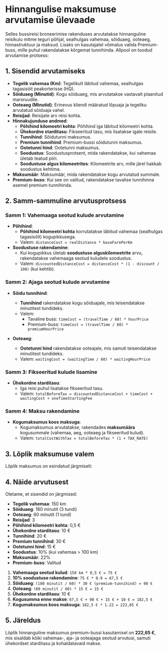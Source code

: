 # Hinnangulise maksumuse arvutamise ülevaade

Selles bussireisi broneerimise rakenduses arvutatakse hinnanguline reisikulu mitme teguri põhjal, sealhulgas vahemaa, sõiduaeg, ooteaeg, hinnastruktuur ja maksud. Lisaks on kasutajatel võimalus valida Premium-buss, mille puhul rakendatakse kõrgemat tunnihinda. Allpool on toodud arvutamise protsess:

## 1. Sisendid arvutamiseks
- **Tegelik vahemaa (Km)**: Tegelikult läbitud vahemaa, sealhulgas tagasisõit peakorterisse (HQ).
- **Sõiduaeg (Minutid)**: Kogu sõiduaeg, mis arvutatakse vastavalt plaanitud marsruudile.
- **Ooteaeg (Minutid)**: Erinevus kliendi määratud lõpuaja ja tegeliku arvutatud sõiduaja vahel.
- **Reisijad**: Reisijate arv reisi kohta.
- **Hinnakujunduse andmed**:
  - **Põhihind kilomeetri kohta**: Põhihind iga läbitud kilomeetri kohta.
  - **Ühekordne starditasu**: Fikseeritud tasu, mis lisatakse igale reisile.
  - **Tunnihind**: Sõidutunni maksumus.
  - **Premium tunnihind**: Premium-bussi sõidutunni maksumus.
  - **Ootetunni hind**: Ootetunni maksumus.
  - **Soodustus**: Soodustusprotsent, mida rakendatakse, kui vahemaa ületab teatud piiri.
  - **Soodustuse algus kilomeetrites**: Kilomeetrite arv, mille järel hakkab soodustus kehtima.
- **Maksumäär**: Maksumäär, mida rakendatakse kogu arvutatud summale.
- **Premium-buss**: Kui see on valitud, rakendatakse tavalise tunnihinna asemel premium-tunnihinda.

## 2. Samm-sammuline arvutusprotsess

### Samm 1: Vahemaaga seotud kulude arvutamine
- **Põhihind**: 
  - **Põhihind kilomeetri kohta** korrutatakse läbitud vahemaa (sealhulgas tagasisõit) kogupikkusega.
  - Valem: `distanceCost = realDistance * baseFarePerKm`
- **Soodustuse rakendamine**: 
  - Kui kogupikkus ületab **soodustuse alguskilomeetrite** arvu, rakendatakse vahemaaga seotud kuludele soodustus.
  - Valem: `discountedDistanceCost = distanceCost * (1 - discount / 100)` (kui kehtib).

### Samm 2: Ajaga seotud kulude arvutamine
- **Sõidu tunnihind**: 
  - **Tunnihind** rakendatakse kogu sõiduajale, mis teisendatakse minutitest tundideks.
  - Valem:
    - Tavaline buss: `timeCost = (travelTime / 60) * hourPrice`
    - Premium-buss: `timeCost = (travelTime / 60) * premiumHourPrice`
  
- **Ooteaeg**:
  - **Ootetunni hind** rakendatakse ooteajale, mis samuti teisendatakse minutitest tundideks.
  - Valem: `waitingCost = (waitingTime / 60) * waitingHourPrice`
  
### Samm 3: Fikseeritud kulude lisamine
- **Ühekordne starditasu**: 
  - Iga reisi puhul lisatakse fikseeritud tasu.
  - Valem: `totalBeforeTax = discountedDistanceCost + timeCost + waitingCost + oneTimeStartingFee`

### Samm 4: Maksu rakendamine
- **Kogumaksumus koos maksuga**:
  - Kogumaksumus arvutatakse, rakendades **maksumäära** kogusummale (vahemaa, aeg, ooteaeg ja fikseeritud kulud).
  - Valem: `totalCostWithTax = totalBeforeTax * (1 + TAX_RATE)`

## 3. Lõplik maksumuse valem
Lõplik maksumus on esindatud järgmiselt:

## 4. Näide arvutusest 
Oletame, et sisendid on järgmised:
- **Tegelik vahemaa**: 150 km
- **Sõiduaeg**: 180 minutit (3 tundi)
- **Ooteaeg**: 60 minutit (1 tund)
- **Reisijad**: 3
- **Põhihind kilomeetri kohta**: 0,5 €
- **Ühekordne starditasu**: 10 €
- **Tunnihind**: 20 €
- **Premium tunnihind**: 30 €
- **Ootetunni hind**: 15 €
- **Soodustus**: 10% (kui vahemaa > 100 km)
- **Maksumäär**: 22%
- **Premium-buss**: Valitud

1. **Vahemaaga seotud kulud**: `150 km * 0,5 € = 75 €`
2. **10% soodustuse rakendamine**: `75 € * 0.9 = 67,5 €`
3. **Sõiduaeg**: `(180 minutit / 60) * 30 € (premium-tunnihind) = 90 €`
4. **Ooteaeg**: `(60 minutit / 60) * 15 € = 15 €`
5. **Ühekordne starditasu**: 10 €
6. **Kogusumma enne makse**: `67,5 € + 90 € + 15 € + 10 € = 182,5 €`
7. **Kogumaksumus koos maksuga**: `182,5 € * 1.22 = 222,65 €`

## 5. Järeldus
Lõplik hinnanguline maksumus premium-bussi kasutamisel on **222,65 €**, mis sisaldab kõiki vahemaa-, aja- ja ooteajaga seotud arvutusi, samuti ühekordset starditasu ja kohaldatavaid makse.
